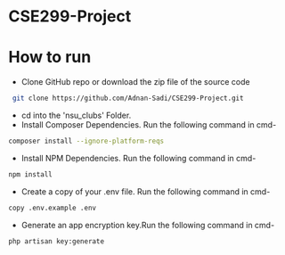 # CSE299-Project

# How to run
- Clone GitHub repo or download the zip file of the source code
 ```bash
  git clone https://github.com/Adnan-Sadi/CSE299-Project.git
```
- cd into the 'nsu_clubs' Folder.
- Install Composer Dependencies. Run the following command in cmd-
 ```bash
composer install --ignore-platform-reqs
```
- Install NPM Dependencies. Run the following command in cmd-
 ```bash
npm install
```
- Create a copy of your .env file. Run the following command in cmd-
 ```bash
copy .env.example .env
```
- Generate an app encryption key.Run the following command in cmd-
 ```bash
php artisan key:generate
```
